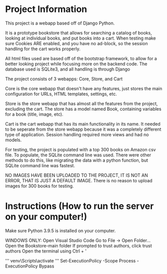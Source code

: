 # Project Information

This project is a webapp based off of Django Python.

It is a prototype bookstore that allows for searching a catalog of books, looking at individual books, and put books into a cart.
When testing make sure Cookies ARE enabled, and you have no ad-block, so the session handling for the cart works properly.

All html files used are based off of the bootstrap framework, to allow for a better looking project while focusing more on the backend code.
The database used is SQLite3, and all handling is through Django

The project consists of 3 webapps: Core, Store, and Cart

Core is the core webapp that doesn't have any features, just stores the main configuration for URLs, HTML templates, settings, etc.

Store is the store webapp that has almost all the features from the project, excluding the cart. The store has a model named Book, containing variables for a book (title, image, etc).

Cart is the cart webapp that has its main functionality in its name. It needed to be seperate from the store webapp because it was a completely different type of application. Session handling required more views and had no models.

For testing, the project is populated with a top 300 books on Amazon csv file. To populate, the SQLite command line was used. There were other methods to do this, like migrating the data with a python function, but SQLite command line was fastest.

NO IMAGES HAVE BEEN UPLOADED TO THE PROJECT, IT IS NOT AN ERROR, THAT IS JUST A DEFAULT IMAGE. There is no reason to upload images for 300 books for testing.

# Instructions (How to run the server on your computer!)

Make sure Python 3.9.5 is installed on your computer.

WINDOWS ONLY:
Open Visual Studio Code
Go to File -> Open Folder...
Open the Bookstore-main folder
If prompted to trust authors, click trust authors
Open the terminal using Ctrl + '

'''
venv\Scripts\activate
'''
Set-ExecutionPolicy -Scope Process -ExecutionPolicy Bypass
